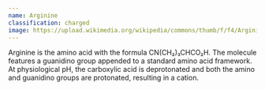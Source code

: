 ```yaml
---
name: Arginine
classification: charged
image: https://upload.wikimedia.org/wikipedia/commons/thumb/f/f4/Arginin_-_Arginine.svg/1200px-Arginin_-_Arginine.svg.png
---
```

Arginine is the amino acid with the formula CN(CH₂)₃CHCO₂H. The molecule features a guanidino group appended to a standard amino acid framework. At physiological pH, the carboxylic acid is deprotonated and both the amino and guanidino groups are protonated, resulting in a cation.